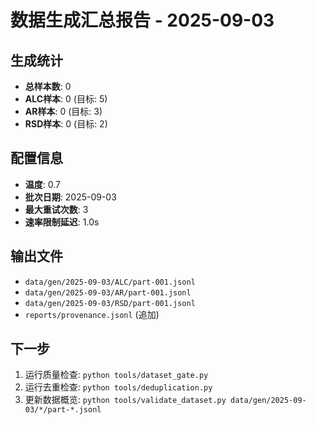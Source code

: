 # 数据生成汇总报告 - 2025-09-03

## 生成统计
- **总样本数**: 0
- **ALC样本**: 0 (目标: 5)
- **AR样本**: 0 (目标: 3)
- **RSD样本**: 0 (目标: 2)

## 配置信息
- **温度**: 0.7
- **批次日期**: 2025-09-03
- **最大重试次数**: 3
- **速率限制延迟**: 1.0s

## 输出文件
- `data/gen/2025-09-03/ALC/part-001.jsonl`
- `data/gen/2025-09-03/AR/part-001.jsonl`
- `data/gen/2025-09-03/RSD/part-001.jsonl`
- `reports/provenance.jsonl` (追加)

## 下一步
1. 运行质量检查: `python tools/dataset_gate.py`
2. 运行去重检查: `python tools/deduplication.py`
3. 更新数据概览: `python tools/validate_dataset.py data/gen/2025-09-03/*/part-*.jsonl`
